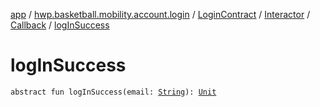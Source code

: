 [app](../../../../index.md) / [hwp.basketball.mobility.account.login](../../../index.md) / [LoginContract](../../index.md) / [Interactor](../index.md) / [Callback](index.md) / [logInSuccess](.)

# logInSuccess

`abstract fun logInSuccess(email: `[`String`](https://kotlinlang.org/api/latest/jvm/stdlib/kotlin/-string/index.html)`): `[`Unit`](https://kotlinlang.org/api/latest/jvm/stdlib/kotlin/-unit/index.html)